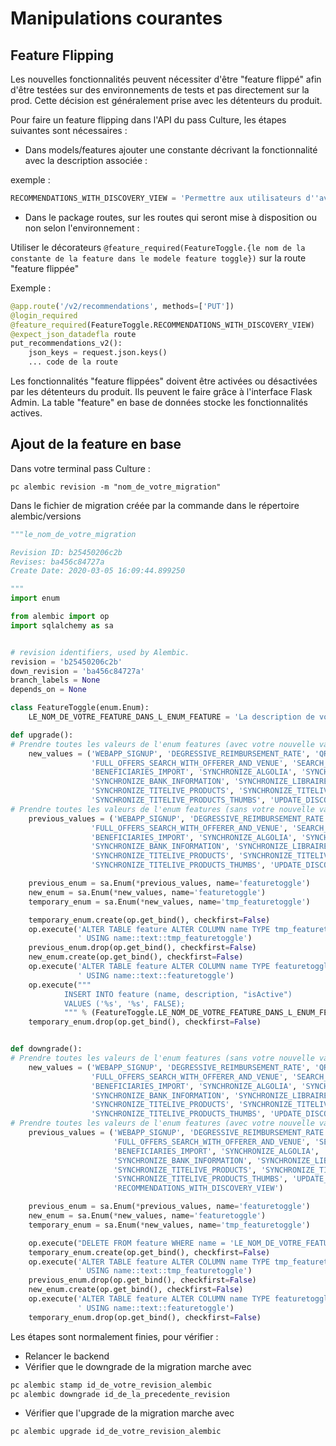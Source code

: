 # Manipulations courantes

## Feature Flipping

Les nouvelles fonctionnalités peuvent nécessiter d'être "feature flippé" afin d'être testées sur des environnements de tests et pas directement sur la prod. Cette décision est généralement prise avec les détenteurs du produit.

Pour faire un feature flipping dans l'API du pass Culture, les étapes suivantes sont nécessaires :

- Dans models/features ajouter une constante décrivant la fonctionnalité avec la description associée :

exemple :

```python
RECOMMENDATIONS_WITH_DISCOVERY_VIEW = 'Permettre aux utilisateurs d''avoir des recommandations de manière plus rapide'
```

- Dans le package routes, sur les routes qui seront mise à disposition ou non selon l'environnement :

Utiliser le décorateurs `@feature_required(FeatureToggle.{le nom de la constante de la feature dans le modele feature toggle})` sur la route "feature flippée"

Exemple :

```python
@app.route('/v2/recommendations', methods=['PUT'])
@login_required
@feature_required(FeatureToggle.RECOMMENDATIONS_WITH_DISCOVERY_VIEW)
@expect_json_datadefla route
put_recommendations_v2():
    json_keys = request.json.keys()
    ... code de la route
```

Les fonctionnalités "feature flippées" doivent être activées ou désactivées par les détenteurs du produit. Ils peuvent le faire grâce à l'interface Flask Admin. La table "feature" en base de données stocke les fonctionnalités actives.

## Ajout de la feature en base

Dans votre terminal pass Culture :

`pc alembic revision -m "nom_de_votre_migration"`

Dans le fichier de migration créée par la commande dans le répertoire alembic/versions

```python
"""le_nom_de_votre_migration

Revision ID: b25450206c2b
Revises: ba456c84727a
Create Date: 2020-03-05 16:09:44.899250

"""
import enum

from alembic import op
import sqlalchemy as sa


# revision identifiers, used by Alembic.
revision = 'b25450206c2b'
down_revision = 'ba456c84727a'
branch_labels = None
depends_on = None

class FeatureToggle(enum.Enum):
    LE_NOM_DE_VOTRE_FEATURE_DANS_L_ENUM_FEATURE = 'La description de votre feature dans l''enum feature'

def upgrade():
# Prendre toutes les valeurs de l'enum features (avec votre nouvelle variable feature flip)
    new_values = ('WEBAPP_SIGNUP', 'DEGRESSIVE_REIMBURSEMENT_RATE', 'QR_CODE',
                  'FULL_OFFERS_SEARCH_WITH_OFFERER_AND_VENUE', 'SEARCH_ALGOLIA', 'SEARCH_LEGACY',
                  'BENEFICIARIES_IMPORT', 'SYNCHRONIZE_ALGOLIA', 'SYNCHRONIZE_ALLOCINE',
                  'SYNCHRONIZE_BANK_INFORMATION', 'SYNCHRONIZE_LIBRAIRES', 'SYNCHRONIZE_TITELIVE',
                  'SYNCHRONIZE_TITELIVE_PRODUCTS', 'SYNCHRONIZE_TITELIVE_PRODUCTS_DESCRIPTION',
                  'SYNCHRONIZE_TITELIVE_PRODUCTS_THUMBS', 'UPDATE_DISCOVERY_VIEW', 'UPDATE_BOOKING_USED', 'RECOMMENDATIONS_WITH_DISCOVERY_VIEW')
# Prendre toutes les valeurs de l'enum features (sans votre nouvelle variable feature flip)
    previous_values = ('WEBAPP_SIGNUP', 'DEGRESSIVE_REIMBURSEMENT_RATE', 'QR_CODE',
                  'FULL_OFFERS_SEARCH_WITH_OFFERER_AND_VENUE', 'SEARCH_ALGOLIA', 'SEARCH_LEGACY',
                  'BENEFICIARIES_IMPORT', 'SYNCHRONIZE_ALGOLIA', 'SYNCHRONIZE_ALLOCINE',
                  'SYNCHRONIZE_BANK_INFORMATION', 'SYNCHRONIZE_LIBRAIRES', 'SYNCHRONIZE_TITELIVE',
                  'SYNCHRONIZE_TITELIVE_PRODUCTS', 'SYNCHRONIZE_TITELIVE_PRODUCTS_DESCRIPTION',
                  'SYNCHRONIZE_TITELIVE_PRODUCTS_THUMBS', 'UPDATE_DISCOVERY_VIEW', 'UPDATE_BOOKING_USED')

    previous_enum = sa.Enum(*previous_values, name='featuretoggle')
    new_enum = sa.Enum(*new_values, name='featuretoggle')
    temporary_enum = sa.Enum(*new_values, name='tmp_featuretoggle')

    temporary_enum.create(op.get_bind(), checkfirst=False)
    op.execute('ALTER TABLE feature ALTER COLUMN name TYPE tmp_featuretoggle'
               ' USING name::text::tmp_featuretoggle')
    previous_enum.drop(op.get_bind(), checkfirst=False)
    new_enum.create(op.get_bind(), checkfirst=False)
    op.execute('ALTER TABLE feature ALTER COLUMN name TYPE featuretoggle'
               ' USING name::text::featuretoggle')
    op.execute("""
            INSERT INTO feature (name, description, "isActive")
            VALUES ('%s', '%s', FALSE);
            """ % (FeatureToggle.LE_NOM_DE_VOTRE_FEATURE_DANS_L_ENUM_FEATURE.name, FeatureToggle.LE_NOM_DE_VOTRE_FEATURE_DANS_L_ENUM_FEATURE.value))
    temporary_enum.drop(op.get_bind(), checkfirst=False)


def downgrade():
# Prendre toutes les valeurs de l'enum features (sans votre nouvelle variable feature flip)
    new_values = ('WEBAPP_SIGNUP', 'DEGRESSIVE_REIMBURSEMENT_RATE', 'QR_CODE',
                  'FULL_OFFERS_SEARCH_WITH_OFFERER_AND_VENUE', 'SEARCH_ALGOLIA', 'SEARCH_LEGACY',
                  'BENEFICIARIES_IMPORT', 'SYNCHRONIZE_ALGOLIA', 'SYNCHRONIZE_ALLOCINE',
                  'SYNCHRONIZE_BANK_INFORMATION', 'SYNCHRONIZE_LIBRAIRES', 'SYNCHRONIZE_TITELIVE',
                  'SYNCHRONIZE_TITELIVE_PRODUCTS', 'SYNCHRONIZE_TITELIVE_PRODUCTS_DESCRIPTION',
                  'SYNCHRONIZE_TITELIVE_PRODUCTS_THUMBS', 'UPDATE_DISCOVERY_VIEW', 'UPDATE_BOOKING_USED')
# Prendre toutes les valeurs de l'enum features (avec votre nouvelle variable feature flip)
    previous_values = ('WEBAPP_SIGNUP', 'DEGRESSIVE_REIMBURSEMENT_RATE', 'QR_CODE',
                       'FULL_OFFERS_SEARCH_WITH_OFFERER_AND_VENUE', 'SEARCH_ALGOLIA', 'SEARCH_LEGACY',
                       'BENEFICIARIES_IMPORT', 'SYNCHRONIZE_ALGOLIA', 'SYNCHRONIZE_ALLOCINE',
                       'SYNCHRONIZE_BANK_INFORMATION', 'SYNCHRONIZE_LIBRAIRES', 'SYNCHRONIZE_TITELIVE',
                       'SYNCHRONIZE_TITELIVE_PRODUCTS', 'SYNCHRONIZE_TITELIVE_PRODUCTS_DESCRIPTION',
                       'SYNCHRONIZE_TITELIVE_PRODUCTS_THUMBS', 'UPDATE_DISCOVERY_VIEW', 'UPDATE_BOOKING_USED',
                       'RECOMMENDATIONS_WITH_DISCOVERY_VIEW')

    previous_enum = sa.Enum(*previous_values, name='featuretoggle')
    new_enum = sa.Enum(*new_values, name='featuretoggle')
    temporary_enum = sa.Enum(*new_values, name='tmp_featuretoggle')

    op.execute("DELETE FROM feature WHERE name = 'LE_NOM_DE_VOTRE_FEATURE_DANS_L_ENUM_FEATURE'")
    temporary_enum.create(op.get_bind(), checkfirst=False)
    op.execute('ALTER TABLE feature ALTER COLUMN name TYPE tmp_featuretoggle'
               ' USING name::text::tmp_featuretoggle')
    previous_enum.drop(op.get_bind(), checkfirst=False)
    new_enum.create(op.get_bind(), checkfirst=False)
    op.execute('ALTER TABLE feature ALTER COLUMN name TYPE featuretoggle'
               ' USING name::text::featuretoggle')
    temporary_enum.drop(op.get_bind(), checkfirst=False)

```

Les étapes sont normalement finies, pour vérifier :

- Relancer le backend
- Vérifier que le downgrade de la migration marche avec

```bash
pc alembic stamp id_de_votre_revision_alembic
pc alembic downgrade id_de_la_precedente_revision
```

- Vérifier que l'upgrade de la migration marche avec

```bash
pc alembic upgrade id_de_votre_revision_alembic
```
